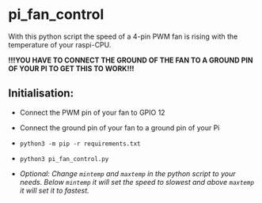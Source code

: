 # pi_fan_control

With this python script the speed of a 4-pin PWM fan is rising with the temperature of your raspi-CPU.

**!!!YOU HAVE TO CONNECT THE GROUND OF THE FAN TO A GROUND PIN OF YOUR PI TO GET THIS TO WORK!!!**

## Initialisation: 

- Connect the PWM pin of your fan to GPIO 12

- Connect the ground pin of your fan to a ground pin of your Pi

- `python3 -m pip -r requirements.txt`

- `python3 pi_fan_control.py`

- *Optional: Change `mintemp` and `maxtemp` in the python script to your needs. Below `mintemp` it will set the speed to slowest and above `maxtemp` it will set it to fastest.*
